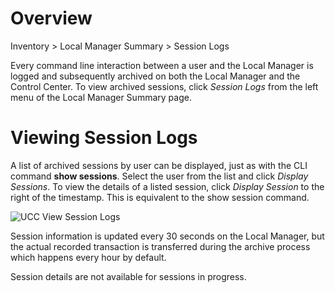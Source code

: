 <!-- 5.4 -->

# Overview

<div class='ucc' />Inventory > Local Manager Summary > Session Logs</div>

Every command line interaction between a user and the Local Manager is logged and subsequently archived on both the Local Manager and the Control Center. To view archived sessions, click *Session Logs* from the left menu of the Local Manager Summary page.

# Viewing Session Logs

A list of archived sessions by user can be displayed, just as with the CLI command **show sessions**. Select the user from the list and click *Display Sessions*. To view the details of a listed session, click *Display Session* to the right of the timestamp. This is equivalent to the show session command.

![UCC View Session Logs](http://uplogix.com/support/docs/img/6.0/ucc-view-session-logs.png)
 
Session information is updated every 30 seconds on the Local Manager, but the actual recorded transaction is transferred during the archive process which happens every hour by default.

Session details are not available for sessions in progress.